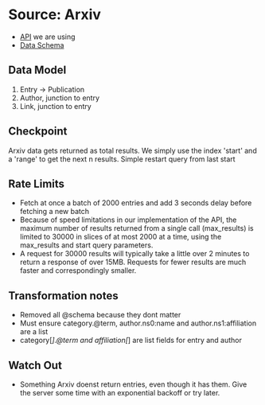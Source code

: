 # Source: Arxiv

* [API](https://info.arxiv.org/help/api/basics.html#quickstart) we are using 
* [Data Schema](https://info.arxiv.org/help/api/user-manual.html#52-details-of-atom-results-returned)

## Data Model

1. Entry -> Publication
2. Author, junction to entry
3. Link, junction to entry

## Checkpoint

Arxiv data gets returned as total results.
We simply use the index 'start' and a 'range' to get the next n results.
Simple restart query from last start

## Rate Limits

* Fetch at once a batch of 2000 entries and add 3 seconds delay before fetching a new batch 
* Because of speed limitations in our implementation of the API, the maximum number of results returned from a single call (max_results) is limited to 30000 in slices of at most 2000 at a time, using the max_results and start query parameters. 
* A request for 30000 results will typically take a little over 2 minutes to return a response of over 15MB. Requests for fewer results are much faster and correspondingly smaller.

## Transformation notes

* Removed all @schema because they dont matter
* Must ensure category.@term, author.ns0:name and author.ns1:affiliation are a list
* category[_].@term and affiliation[_] are list fields for entry and author

## Watch Out

* Something Arxiv doenst return entries, even though it has them. Give the server some time with an exponential backoff or try later.